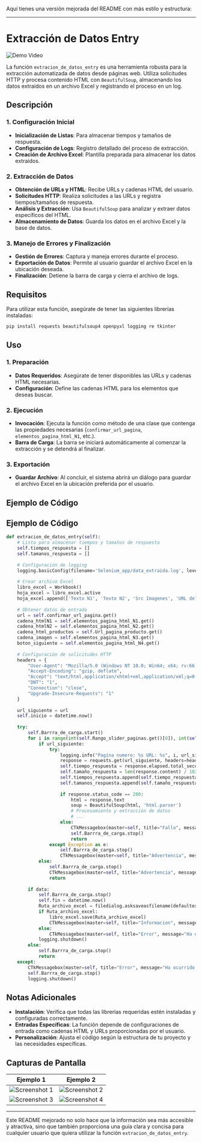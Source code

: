 Aquí tienes una versión mejorada del README con más estilo y estructura:

---

# Extracción de Datos Entry

![Demo Video](https://github.com/user-attachments/assets/ba6fe74e-4529-447c-803b-e01692153038)

La función `extracion_de_datos_entry` es una herramienta robusta para la extracción automatizada de datos desde páginas web. Utiliza solicitudes HTTP y procesa contenido HTML con `BeautifulSoup`, almacenando los datos extraídos en un archivo Excel y registrando el proceso en un log.

## Descripción

### 1. Configuración Inicial

- **Inicialización de Listas**: Para almacenar tiempos y tamaños de respuesta.
- **Configuración de Logs**: Registro detallado del proceso de extracción.
- **Creación de Archivo Excel**: Plantilla preparada para almacenar los datos extraídos.

### 2. Extracción de Datos

- **Obtención de URLs y HTML**: Recibe URLs y cadenas HTML del usuario.
- **Solicitudes HTTP**: Realiza solicitudes a las URLs y registra tiempos/tamaños de respuesta.
- **Análisis y Extracción**: Usa `BeautifulSoup` para analizar y extraer datos específicos del HTML.
- **Almacenamiento de Datos**: Guarda los datos en el archivo Excel y la base de datos.

### 3. Manejo de Errores y Finalización

- **Gestión de Errores**: Captura y maneja errores durante el proceso.
- **Exportación de Datos**: Permite al usuario guardar el archivo Excel en la ubicación deseada.
- **Finalización**: Detiene la barra de carga y cierra el archivo de logs.

## Requisitos

Para utilizar esta función, asegúrate de tener las siguientes librerías instaladas:

```bash
pip install requests beautifulsoup4 openpyxl logging re tkinter
```

## Uso

### 1. Preparación

- **Datos Requeridos**: Asegúrate de tener disponibles las URLs y cadenas HTML necesarias.
- **Configuración**: Define las cadenas HTML para los elementos que deseas buscar.

### 2. Ejecución

- **Invocación**: Ejecuta la función como método de una clase que contenga las propiedades necesarias (`confirmar_url_pagina`, `elementos_pagina_html_N1`, etc.).
- **Barra de Carga**: La barra se iniciará automáticamente al comenzar la extracción y se detendrá al finalizar.

### 3. Exportación

- **Guardar Archivo**: Al concluir, el sistema abrirá un diálogo para guardar el archivo Excel en la ubicación preferida por el usuario.

## Ejemplo de Código

## Ejemplo de Código

```python
def extracion_de_datos_entry(self):
    # Lista para almacenar tiempos y tamaños de respuesta
    self.tiempos_respuesta = []
    self.tamanos_respuesta = []
    
    # Configuración de logging
    logging.basicConfig(filename='Selenium_app/data_extraida.log', level=logging.INFO, format='%(asctime)s - %(levelname)s - %(message)s')
    
    # Crear archivo Excel
    libro_excel = Workbook()
    hoja_excel = libro_excel.active
    hoja_excel.append(['Texto N1', 'Texto N2', 'Src Imagenes', 'URL del producto'])
    
    # Obtener datos de entrada
    url = self.confirmar_url_pagina.get()
    cadena_htmlN1 = self.elementos_pagina_html_N1.get()
    cadena_htmlN2 = self.elementos_pagina_html_N2.get()
    cadena_html_productos = self.Url_pagina_producto.get()
    cadena_imagen = self.elementos_pagina_html_N3.get()
    boton_siguiente = self.elementos_pagina_html_N4.get()
    
    # Configuración de solicitudes HTTP
    headers = {
        "User-Agent": "Mozilla/5.0 (Windows NT 10.0; Win64; x64; rv:66.0) Gecko/20100101 Firefox/66.0",
        "Accept-Encoding": "gzip, deflate",
        "Accept": "text/html,application/xhtml+xml,application/xml;q=0.9,*/*;q=0.8",
        "DNT": "1",
        "Connection": "close",
        "Upgrade-Insecure-Requests": "1"
    }
    
    url_siguiente = url
    self.inicio = datetime.now()
    
    try:
        self.Barrra_de_carga.start()
        for i in range(int(self.Rango_slider_paginas.get()[0]), int(self.Rango_slider_paginas.get()[1]) + 1):
            if url_siguiente:
                try:
                    logging.info("Pagina numero: %s URL: %s", i, url_siguiente)
                    response = requests.get(url_siguiente, headers=headers)
                    self.tiempo_respuesta = response.elapsed.total_seconds()
                    self.tamaño_respuesta = len(response.content) / 1024
                    self.tiempos_respuesta.append(self.tiempo_respuesta)
                    self.tamanos_respuesta.append(self.tamaño_respuesta)
                    
                    if response.status_code == 200:
                        html = response.text
                        soup = BeautifulSoup(html, 'html.parser')
                        # Procesamiento y extracción de datos
                        # ...
                    else:
                        CTkMessagebox(master=self, title="Fallo", message="Hubo un fallo al contactar con la pagina", icon="warning")
                        self.Barrra_de_carga.stop()
                        return
                except Exception as e:
                    self.Barrra_de_carga.stop()
                    CTkMessagebox(master=self, title="Advertencia", message=f"Fallo en el proceso de extraccion:\n\n{e}", icon="warning", option_1="Cancelar", option_2="Reintentar")
            else:
                self.Barrra_de_carga.stop()
                CTkMessagebox(master=self, title="Advertencia", message="Fallo en el proceso de extraccion", icon="warning", option_1="Cancelar", option_2="Reintentar")
                return
        
        if data:
            self.Barrra_de_carga.stop()
            self.fin = datetime.now()
            Ruta_archivo_excel = filedialog.asksaveasfilename(defaultextension=".xlsx", filetypes=[("Archivos Excel", "*.xlsx")])
            if Ruta_archivo_excel:
                libro_excel.save(Ruta_archivo_excel)
                CTkMessagebox(master=self, title="Informacion", message="Se ha exportado el documento de excel correctamente")
            else:
                CTkMessagebox(master=self, title="Error", message="Ha ocurrido un error al exportar el documento de excel", icon="cancel")
            logging.shutdown()
        else:
            self.Barrra_de_carga.stop()
            return
    except:
        CTkMessagebox(master=self, title="Error", message="Ha ocurrido un error", icon="cancel")
        self.Barrra_de_carga.stop()
        logging.shutdown()
```

## Notas Adicionales

- **Instalación**: Verifica que todas las librerías requeridas estén instaladas y configuradas correctamente.
- **Entradas Específicas**: La función depende de configuraciones de entrada como cadenas HTML y URLs proporcionadas por el usuario.
- **Personalización**: Ajusta el código según la estructura de tu proyecto y las necesidades específicas.

## Capturas de Pantalla

| Ejemplo 1 | Ejemplo 2 |
|-----------|-----------|
| ![Screenshot 1](https://github.com/user-attachments/assets/3f8a4272-de68-47ff-9851-28e921369dc4) | ![Screenshot 2](https://github.com/user-attachments/assets/68b0ce51-fa96-4562-8d8e-b6c373da7845) |
| ![Screenshot 3](https://github.com/user-attachments/assets/87ea04f2-e7f8-4558-a09d-00f1fe97ac5d) | ![Screenshot 4](https://github.com/user-attachments/assets/02fa4548-eb04-445e-b72f-ae9c87165e16) |


---

Este README mejorado no solo hace que la información sea más accesible y atractiva, sino que también proporciona una guía clara y concisa para cualquier usuario que quiera utilizar la función `extracion_de_datos_entry`.
